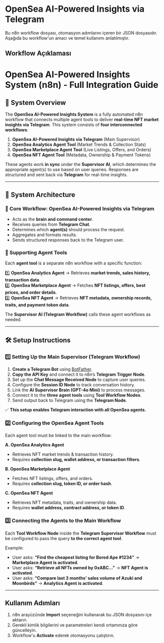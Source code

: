 # OpenSea AI-Powered Insights via Telegram

Bu n8n workflow dosyası, otomasyon adımlarını içeren bir JSON dosyasıdır.
Aşağıda bu workflow'un amacı ve temel kullanımı anlatılmıştır.

## Workflow Açıklaması
# OpenSea AI-Powered Insights System (n8n) - Full Integration Guide

## 🚀 System Overview
The **OpenSea AI-Powered Insights System** is a fully automated n8n workflow that connects multiple agent tools to deliver **real-time NFT market insights via Telegram**. This system consists of **four interconnected workflows**:

1. **OpenSea AI-Powered Insights via Telegram** (Main Supervisor)  
2. **OpenSea Analytics Agent Tool** (Market Trends & Collection Stats)  
3. **OpenSea Marketplace Agent Tool** (Live Listings, Offers, and Orders)  
4. **OpenSea NFT Agent Tool** (Metadata, Ownership & Payment Tokens)

These agents work **in sync** under the **Supervisor AI**, which determines the appropriate agent(s) to use based on user queries. Responses are structured and sent back via **Telegram** for real-time insights.

---

## 🔗 **System Architecture**

### **🔹 Core Workflow: OpenSea AI-Powered Insights via Telegram**
- Acts as the **brain and command center**.
- Receives queries from **Telegram Chat**.
- Determines which **agent(s)** should process the request.
- Aggregates and formats results.
- Sends structured responses back to the Telegram user.

### **🔹 Supporting Agent Tools**
Each **agent tool** is a separate n8n workflow with a specific function:

1️⃣ **OpenSea Analytics Agent** → Retrieves **market trends, sales history, transaction data**.  
2️⃣ **OpenSea Marketplace Agent** → Fetches **NFT listings, offers, best prices, and order details**.  
3️⃣ **OpenSea NFT Agent** → Retrieves **NFT metadata, ownership records, traits, and payment token data**.

The **Supervisor AI (Telegram Workflow)** calls these agent workflows as needed.

---

## 🛠 **Setup Instructions**

### **1️⃣ Setting Up the Main Supervisor (Telegram Workflow)**
1. **Create a Telegram Bot** using [BotFather](https://t.me/botfather).
2. **Copy the API Key** and connect it to n8n’s **Telegram Trigger Node**.
3. Set up the **Chat Message Received Node** to capture user queries.
4. Configure the **Session ID Node** to track conversation history.
5. Link the **AI Supervisor Brain (GPT-4o Mini)** to process messages.
6. Connect it to the **three agent tools** using **Tool Workflow Nodes**.
7. Send output back to Telegram using the **Telegram Node**.

✅ **This setup enables Telegram interaction with all OpenSea agents.**

### **2️⃣ Configuring the OpenSea Agent Tools**
Each agent tool must be linked to the main workflow:

**A. OpenSea Analytics Agent**
- Retrieves NFT market trends & transaction history.
- Requires **collection slug, wallet address, or transaction filters**.

**B. OpenSea Marketplace Agent**
- Fetches NFT listings, offers, and orders.
- Requires **collection slug, token ID, or order hash**.

**C. OpenSea NFT Agent**
- Retrieves NFT metadata, traits, and ownership data.
- Requires **wallet address, contract address, or token ID**.

### **3️⃣ Connecting the Agents to the Main Workflow**
Each **Tool Workflow Node** inside the **Telegram Supervisor Workflow** must be configured to pass the query **to the correct agent tool**.

Example:
- User asks: **“Find the cheapest listing for Bored Ape #1234”** → **Marketplace Agent is activated**.
- User asks: **“Retrieve all NFTs owned by 0xABC...”** → **NFT Agent is activated**.
- User asks: **“Compare last 3 months’ sales volume of Azuki and Moonbirds”** → **Analytics Agent is activated**.

---

## Kullanım Adımları
1. n8n arayüzünde **Import** seçeneğini kullanarak bu JSON dosyasını içe aktarın.
2. Gerekli kimlik bilgilerini ve parametreleri kendi ortamınıza göre güncelleyin.
3. Workflow'u **Activate** ederek otomasyonu çalıştırın.
